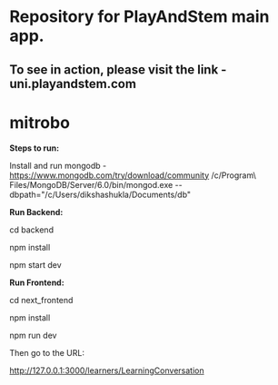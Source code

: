 # Repository for PlayAndStem main app. 

## To see in action, please visit the link - uni.playandstem.com

# mitrobo
<b>Steps to run:</b>

Install and run mongodb - https://www.mongodb.com/try/download/community
 /c/Program\ Files/MongoDB/Server/6.0/bin/mongod.exe --dbpath="/c/Users/dikshashukla/Documents/db"

<b>Run Backend:</b>

cd backend

npm install

npm start dev

<b>Run Frontend: </b>

cd next_frontend

npm install

npm run dev

Then go to the URL:

http://127.0.0.1:3000/learners/LearningConversation


